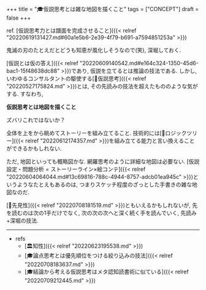 +++
title = "🎓仮説思考とは雑な地図を描くこと"
tags = ["CONCEPT"]
draft = false
+++

ref. [仮説思考力とは譜面を完成させること]({{< relref "20220619131427.md#60a1e5b6-2e39-4f79-b691-a7594851253a" >}})

鬼滅の刃のたとえだとどうも知恵が風化しそうなので(笑), 深堀しておく.

[仮説とは仮の答え]({{< relref "20220609140542.md#e164c324-1350-45d6-bac1-15f48638dc88" >}})であり, 仮説を立てるとは推論の技法である. しかし, いわゆるコンサルタントの駆使する[📝仮説思考]({{< relref "20220527175824.md" >}})とは, その先読みの技法を超えたもののような気がする. すなわち,

**仮説思考とは地図を描くこと**

ズバリこれではないか？

全体を上をから眺めてストーリーを組み立てること. 技術的には[📝ロジックツリー]({{< relref "20220612174357.md" >}})を組み立てる能力と言い換えることができるかもしれない.

ただ, 地図といっても概略図かな. 網羅思考のように詳細な地図は必要ない. [仮説設定・問題分析 = ストーリーライン×絵コンテ]({{< relref "20220604064044.md#13c69816-788c-4944-8757-adcb01ea945c" >}})というようなたとえもあるのは, つまりスケッチ程度のざっとした手書きの雑な地図なのだ.

[📝先見性]({{< relref "20220708181519.md" >}})ともいえるかもしれないが, 先を読むのは次の1手だけでなく, 次の次の次へと深く続く手を読んでいく, 先読み+深堀の技法.

---

-   refs
    -   [🏛知性]({{< relref "20220623195538.md" >}})
    -   [🎓論点思考とは優先順位をつける絞り込みの技法]({{< relref "20220708183637.md" >}})
    -   [🎓結論から考える仮説思考はメタ認知読書術に似ている]({{< relref "20220709212445.md" >}})
